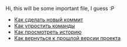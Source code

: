 Hi, this will be some important file, I guess :P

- [Как сделать новый коммит](./commit_help.md)
- [Как упростить команды](./alias_help.md)
- [Как просмотреть историю](./log_help.md)
- [Как вернуться к прошлой версии проекта](./reset_help.md)

